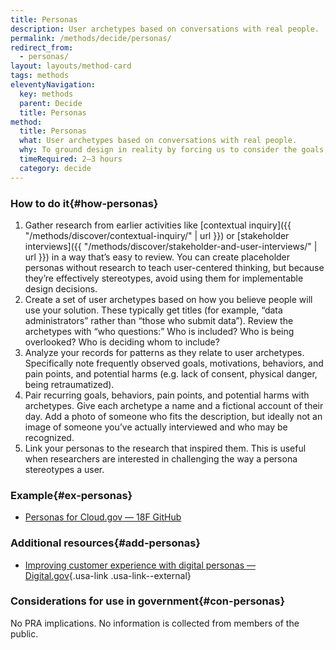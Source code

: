 ```yaml
---
title: Personas
description: User archetypes based on conversations with real people.
permalink: /methods/decide/personas/
redirect_from:
  - personas/
layout: layouts/method-card
tags: methods
eleventyNavigation:
  key: methods
  parent: Decide
  title: Personas
method:
  title: Personas
  what: User archetypes based on conversations with real people.
  why: To ground design in reality by forcing us to consider the goals, behaviors, and pain points of the people affected by our design decisions. Unlike marketing personas based on demographics or marketability, design personas describe how someone accomplishes goals.
  timeRequired: 2–3 hours
  category: decide
---
```


### How to do it{#how-personas}

1. Gather research from earlier activities like [contextual inquiry]({{ "/methods/discover/contextual-inquiry/" | url }}) or [stakeholder interviews]({{ "/methods/discover/stakeholder-and-user-interviews/" | url }}) in a way that’s easy to review. You can create placeholder personas without research to teach user-centered thinking, but because they’re effectively stereotypes, avoid using them for implementable design decisions.
1. Create a set of user archetypes based on how you believe people will use your solution. These typically get titles (for example, “data administrators” rather than “those who submit data”). Review the archetypes with “who questions:” Who is included? Who is being overlooked? Who is deciding whom to include?
1. Analyze your records for patterns as they relate to user archetypes. Specifically note frequently observed goals, motivations, behaviors, and pain points, and potential harms (e.g. lack of consent, physical danger, being retraumatized).
1. Pair recurring goals, behaviors, pain points, and potential harms with archetypes. Give each archetype a name and a fictional account of their day. Add a photo of someone who fits the description, but ideally not an image of someone you’ve actually interviewed and who may be recognized.
1. Link your personas to the research that inspired them. This is useful when researchers are interested in challenging the way a persona stereotypes a user.

<section class="method--section method--section--18f-example" markdown="1" >

### Example{#ex-personas}

- [Personas for Cloud.gov — 18F GitHub](https://github.com/18F/federalist-design/wiki/Personas)

</section>

<section class="method--section method--section--additional-resources" markdown="1">

### Additional resources{#add-personas}

- [Improving customer experience with digital personas — Digital.gov](https://digital.gov/2017/06/20/improving-customer-experience-with-digital-personas/){.usa-link .usa-link--external}

</section>

<section class="method--section method--section--government-considerations" markdown="1" >

### Considerations for use in government{#con-personas}

No PRA implications. No information is collected from members of the public.
</section>
